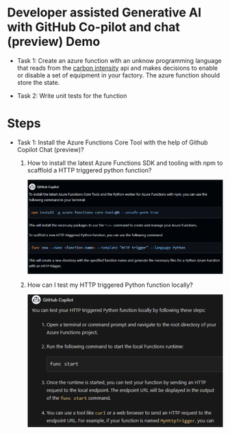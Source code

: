 # Developer assisted Generative AI with GitHub Co-pilot and chat (preview) Demo

- Task 1: Create an azure function with an unknow programming language that reads from the [carbon intensity](https://api.carbonintensity.org.uk/) api and makes decisions to enable or disable a set of equipment in your factory. The azure function should store the state.

- Task 2: Write unit tests for the function


# Steps

- Task 1:
    Install the Azure Functions Core Tool with the help of Github Copilot Chat (preview)?

    1. How to install the latest Azure Functions SDK and tooling with npm to scafflold a HTTP triggered python function?
    
        ![](/img/installFunc.png)

    2. How can I test my HTTP triggered Python function locally?

        ![](/img/testFuncLocally.png)


